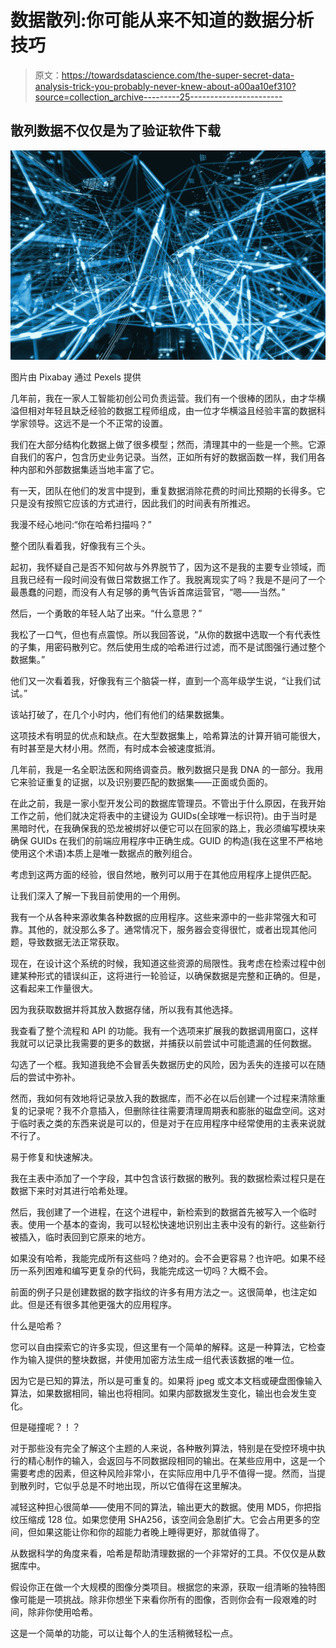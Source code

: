 # 数据散列:你可能从来不知道的数据分析技巧

> 原文：<https://towardsdatascience.com/the-super-secret-data-analysis-trick-you-probably-never-knew-about-a00aa10ef310?source=collection_archive---------25----------------------->

## 散列数据不仅仅是为了验证软件下载

![](img/b2e1872b610e1489863213926063a78e.png)

图片由 Pixabay 通过 Pexels 提供

几年前，我在一家人工智能初创公司负责运营。我们有一个很棒的团队，由才华横溢但相对年轻且缺乏经验的数据工程师组成，由一位才华横溢且经验丰富的数据科学家领导。这远不是一个不正常的设置。

我们在大部分结构化数据上做了很多模型；然而，清理其中的一些是一个熊。它源自我们的客户，包含历史业务记录。当然，正如所有好的数据函数一样，我们用各种内部和外部数据集适当地丰富了它。

有一天，团队在他们的发言中提到，重复数据消除花费的时间比预期的长得多。它只是没有按照它应该的方式进行，因此我们的时间表有所推迟。

我漫不经心地问:“你在哈希扫描吗？”

整个团队看着我，好像我有三个头。

起初，我怀疑自己是否不知何故与外界脱节了，因为这不是我的主要专业领域，而且我已经有一段时间没有做日常数据工作了。我脱离现实了吗？我是不是问了一个最愚蠢的问题，而没有人有足够的勇气告诉首席运营官，“嗯——当然。”

然后，一个勇敢的年轻人站了出来。“什么意思？”

我松了一口气，但也有点震惊。所以我回答说，“从你的数据中选取一个有代表性的子集，用密码散列它。然后使用生成的哈希进行过滤，而不是试图强行通过整个数据集。”

他们又一次看着我，好像我有三个脑袋一样，直到一个高年级学生说，“让我们试试。”

该站打破了，在几个小时内，他们有他们的结果数据集。

这项技术有明显的优点和缺点。在大型数据集上，哈希算法的计算开销可能很大，有时甚至是大材小用。然而，有时成本会被速度抵消。

几年前，我是一名全职法医和网络调查员。散列数据只是我 DNA 的一部分。我用它来验证重复的证据，以及识别要匹配的数据集——正面或负面的。

在此之前，我是一家小型开发公司的数据库管理员。不管出于什么原因，在我开始工作之前，他们就决定将表中的主键设为 GUIDs(全球唯一标识符)。由于当时是黑暗时代，在我确保我的恐龙被绑好以便它可以在回家的路上，我必须编写模块来确保 GUIDs 在我们的前端应用程序中正确生成。GUID 的构造(我在这里不严格地使用这个术语)本质上是唯一数据点的散列组合。

考虑到这两方面的经验，很自然地，散列可以用于在其他应用程序上提供匹配。

让我们深入了解一下我目前使用的一个用例。

我有一个从各种来源收集各种数据的应用程序。这些来源中的一些非常强大和可靠。其他的，就没那么多了。通常情况下，服务器会变得很忙，或者出现其他问题，导致数据无法正常获取。

现在，在设计这个系统的时候，我知道这些资源的局限性。我考虑在检索过程中创建某种形式的错误纠正，这将进行一轮验证，以确保数据是完整和正确的。但是，这看起来工作量很大。

因为我获取数据并将其放入数据存储，所以我有其他选择。

我查看了整个流程和 API 的功能。我有一个选项来扩展我的数据调用窗口，这样我就可以记录比我需要的更多的数据，并捕获以前尝试中可能遗漏的任何数据。

勾选了一个框。我知道我绝不会冒丢失数据历史的风险，因为丢失的连接可以在随后的尝试中弥补。

然而，我如何有效地将记录放入我的数据库，而不必在以后创建一个过程来清除重复的记录呢？我不介意插入，但删除往往需要清理周期表和膨胀的磁盘空间。这对于临时表之类的东西来说是可以的，但是对于在应用程序中经常使用的主表来说就不行了。

易于修复和快速解决。

我在主表中添加了一个字段，其中包含该行数据的散列。我的数据检索过程只是在数据下来时对其进行哈希处理。

然后，我创建了一个进程，在这个进程中，新检索到的数据首先被写入一个临时表。使用一个基本的查询，我可以轻松快速地识别出主表中没有的新行。这些新行被插入，临时表回到它原来的地方。

如果没有哈希，我能完成所有这些吗？绝对的。会不会更容易？也许吧。如果不经历一系列困难和编写更复杂的代码，我能完成这一切吗？大概不会。

前面的例子只是创建数据的数字指纹的许多有用方法之一。这很简单，也注定如此。但是还有很多其他更强大的应用程序。

什么是哈希？

您可以自由探索它的许多实现，但这里有一个简单的解释。这是一种算法，它检查作为输入提供的整块数据，并使用加密方法生成一组代表该数据的唯一位。

因为它是已知的算法，所以是可重复的。如果将 jpeg 或文本文档或硬盘图像输入算法，如果数据相同，输出也将相同。如果内部数据发生变化，输出也会发生变化。

但是碰撞呢？！？

对于那些没有完全了解这个主题的人来说，各种散列算法，特别是在受控环境中执行的精心制作的输入，会返回与不同数据段相同的输出。在某些应用中，这是一个需要考虑的因素，但这种风险非常小，在实际应用中几乎不值得一提。然而，当提到散列时，它似乎总是不时地出现，所以它值得在这里解决。

减轻这种担心很简单——使用不同的算法，输出更大的数据。使用 MD5，你把指纹压缩成 128 位。如果您使用 SHA256，该空间会急剧扩大。它会占用更多的空间，但如果这能让你和你的超能力者晚上睡得更好，那就值得了。

从数据科学的角度来看，哈希是帮助清理数据的一个非常好的工具。不仅仅是从数据库中。

假设你正在做一个大规模的图像分类项目。根据您的来源，获取一组清晰的独特图像可能是一项挑战。除非你想坐下来看你所有的图像，否则你会有一段艰难的时间，除非你使用哈希。

这是一个简单的功能，可以让每个人的生活稍微轻松一点。